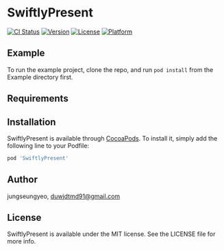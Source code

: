 # SwiftlyPresent

[![CI Status](https://img.shields.io/travis/jungseungyeo/SwiftlyPresent.svg?style=flat)](https://travis-ci.org/jungseungyeo/SwiftlyPresent)
[![Version](https://img.shields.io/cocoapods/v/SwiftlyPresent.svg?style=flat)](https://cocoapods.org/pods/SwiftlyPresent)
[![License](https://img.shields.io/cocoapods/l/SwiftlyPresent.svg?style=flat)](https://cocoapods.org/pods/SwiftlyPresent)
[![Platform](https://img.shields.io/cocoapods/p/SwiftlyPresent.svg?style=flat)](https://cocoapods.org/pods/SwiftlyPresent)

## Example

To run the example project, clone the repo, and run `pod install` from the Example directory first.

## Requirements

## Installation

SwiftlyPresent is available through [CocoaPods](https://cocoapods.org). To install
it, simply add the following line to your Podfile:

```ruby
pod 'SwiftlyPresent'
```

## Author

jungseungyeo, duwjdtmd91@gmail.com

## License

SwiftlyPresent is available under the MIT license. See the LICENSE file for more info.
